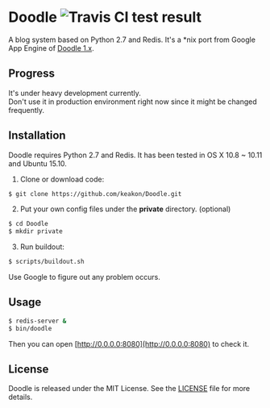 # Doodle ![Travis CI test result](https://travis-ci.org/keakon/Doodle.svg?branch=master)
A blog system based on Python 2.7 and Redis. It's a *nix port from Google App Engine of [Doodle 1.x](https://bitbucket.org/keakon/doodle/).

## Progress
It's under heavy development currently.  
Don't use it in production environment right now since it might be changed frequently.

## Installation
Doodle requires Python 2.7 and Redis. It has been tested in OS X 10.8 ~ 10.11 and Ubuntu 15.10.

1. Clone or download code:
  ```bash
  $ git clone https://github.com/keakon/Doodle.git
  ```
  
2. Put your own config files under the **private** directory. (optional)
  ```bash
  $ cd Doodle
  $ mkdir private
  ```

3. Run buildout:
  ```bash
  $ scripts/buildout.sh
  ```
  Use Google to figure out any problem occurs.

## Usage
```bash
$ redis-server &
$ bin/doodle
```
Then you can open [http://0.0.0.0:8080](http://0.0.0.0:8080) to check it.

## License
Doodle is released under the MIT License. See the [LICENSE](https://raw.githubusercontent.com/keakon/Doodle/master/LICENSE) file for more details.
